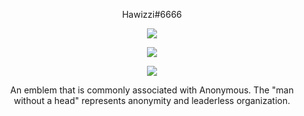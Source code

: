 <p align="center">
    Hawizzi#6666
</p>

<p align="center">
  <img src="https://cdn.discordapp.com/attachments/816787284358987796/817113022010490981/2.png" />
</p>

<p align="center">
  <img src="https://github-readme-stats.vercel.app/api/top-langs/?username=Hawizzi&layout=compact&theme=midnight-purple" />
</p>

<p align="center">
  <img src="https://github-readme-stats.vercel.app/api?username=Hawizzi&show_icons=true&theme=midnight-purple" />
</p>

<p align="center">
    An emblem that is commonly associated with Anonymous. The "man without a head" represents anonymity and leaderless organization.
